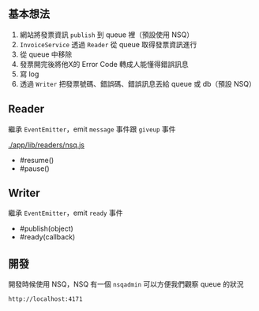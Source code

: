 ## 基本想法

1. 網站將發票資訊 `publish` 到 queue 裡（預設使用 NSQ）
2. `InvoiceService` 透過 `Reader` 從 queue 取得發票資訊進行
5. 從 queue 中移除
3. 發票開完後將他X的 Error Code 轉成人能懂得錯誤訊息
4. 寫 log
5. 透過 `Writer` 把發票號碼、錯誤碼、錯誤訊息丟給 queue 或 db（預設 NSQ）

## Reader

繼承 `EventEmitter`，emit `message` 事件跟 `giveup` 事件

[./app/lib/readers/nsq.js](./app/lib/readers/nsq.js#L35)

* #resume()
* #pause()

## Writer

繼承 `EventEmitter`，emit `ready` 事件

* #publish(object)
* #ready(callback)

## 開發

開發時候使用 NSQ，NSQ 有一個 `nsqadmin` 可以方便我們觀察 queue 的狀況

```
http://localhost:4171
```
